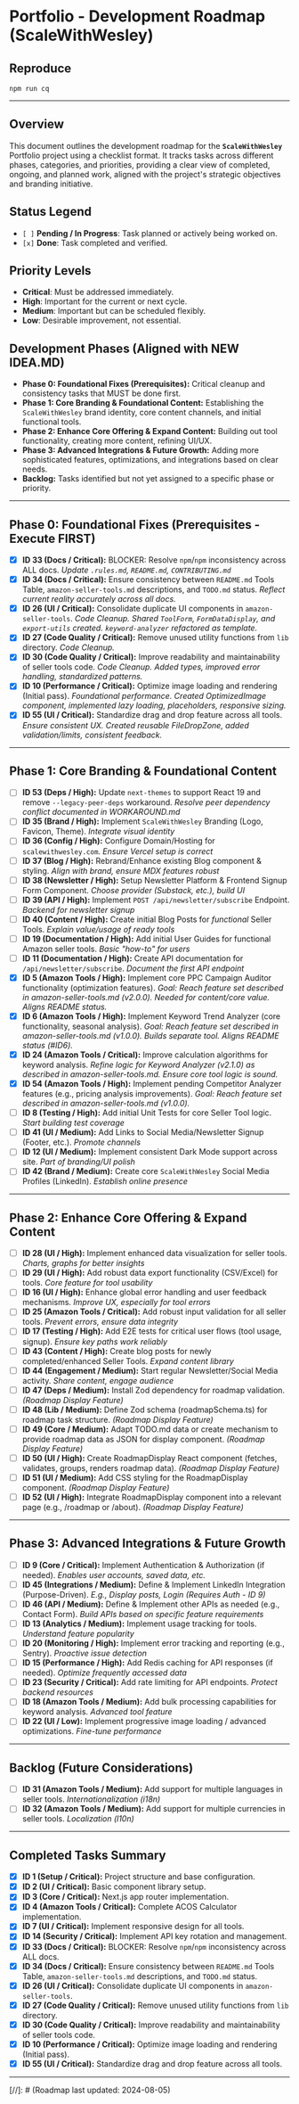 # Portfolio - Development Roadmap (ScaleWithWesley)

## Reproduce

`npm run cq`

---

## Overview

This document outlines the development roadmap for the **`ScaleWithWesley`** Portfolio project using a checklist format. It tracks tasks across different phases, categories, and priorities, providing a clear view of completed, ongoing, and planned work, aligned with the project's strategic objectives and branding initiative.

## Status Legend

- `[ ]` **Pending / In Progress**: Task planned or actively being worked on.
- `[x]` **Done**: Task completed and verified.

## Priority Levels

- **Critical**: Must be addressed immediately.
- **High**: Important for the current or next cycle.
- **Medium**: Important but can be scheduled flexibly.
- **Low**: Desirable improvement, not essential.

## Development Phases (Aligned with NEW IDEA.MD)

- **Phase 0: Foundational Fixes (Prerequisites):** Critical cleanup and consistency tasks that MUST be done first.
- **Phase 1: Core Branding & Foundational Content:** Establishing the `ScaleWithWesley` brand identity, core content channels, and initial functional tools.
- **Phase 2: Enhance Core Offering & Expand Content:** Building out tool functionality, creating more content, refining UI/UX.
- **Phase 3: Advanced Integrations & Future Growth:** Adding more sophisticated features, optimizations, and integrations based on clear needs.
- **Backlog:** Tasks identified but not yet assigned to a specific phase or priority.

---

## Phase 0: Foundational Fixes (Prerequisites - Execute FIRST)

- [x] **ID 33 (Docs / Critical):** BLOCKER: Resolve `npm`/`npm` inconsistency across ALL docs. _Update `.rules.md`, `README.md`, `CONTRIBUTING.md`_ <!-- Updated based on recent changes -->
- [x] **ID 34 (Docs / Critical):** Ensure consistency between `README.md` Tools Table, `amazon-seller-tools.md` descriptions, and `TODO.md` status. _Reflect current reality accurately across all docs._ <!-- Updated README Tools Table to align with current tool status. -->
- [x] **ID 26 (UI / Critical):** Consolidate duplicate UI components in `amazon-seller-tools`. _Code Cleanup. Shared `ToolForm`, `FormDataDisplay`, and `export-utils` created. `keyword-analyzer` refactored as template._ <!-- Updated based on recent changes -->
- [x] **ID 27 (Code Quality / Critical):** Remove unused utility functions from `lib` directory. _Code Cleanup._ <!-- Removed duplicate cn(), unused styling utils, consolidated common utils. -->
- [x] **ID 30 (Code Quality / Critical):** Improve readability and maintainability of seller tools code. _Code Cleanup. Added types, improved error handling, standardized patterns._ <!-- Completed as requested -->
- [x] **ID 10 (Performance / Critical):** Optimize image loading and rendering (Initial pass). _Foundational performance. Created OptimizedImage component, implemented lazy loading, placeholders, responsive sizing._ <!-- Completed as requested -->
- [x] **ID 55 (UI / Critical):** Standardize drag and drop feature across all tools. _Ensure consistent UX. Created reusable FileDropZone, added validation/limits, consistent feedback._ <!-- Completed as requested -->

---

## Phase 1: Core Branding & Foundational Content

- [ ] **ID 53 (Deps / High):** Update `next-themes` to support React 19 and remove `--legacy-peer-deps` workaround. _Resolve peer dependency conflict documented in WORKAROUND.md_
- [ ] **ID 35 (Brand / High):** Implement `ScaleWithWesley` Branding (Logo, Favicon, Theme). _Integrate visual identity_
- [ ] **ID 36 (Config / High):** Configure Domain/Hosting for `scalewithwesley.com`. _Ensure Vercel setup is correct_
- [ ] **ID 37 (Blog / High):** Rebrand/Enhance existing Blog component & styling. _Align with brand, ensure MDX features robust_
- [ ] **ID 38 (Newsletter / High):** Setup Newsletter Platform & Frontend Signup Form Component. _Choose provider (Substack, etc.), build UI_
- [ ] **ID 39 (API / High):** Implement `POST /api/newsletter/subscribe` Endpoint. _Backend for newsletter signup_
- [ ] **ID 40 (Content / High):** Create initial Blog Posts for _functional_ Seller Tools. _Explain value/usage of ready tools_
- [ ] **ID 19 (Documentation / High):** Add initial User Guides for functional Amazon seller tools. _Basic "how-to" for users_
- [ ] **ID 11 (Documentation / High):** Create API documentation for `/api/newsletter/subscribe`. _Document the first API endpoint_
- [x] **ID 5 (Amazon Tools / High):** Implement core PPC Campaign Auditor functionality (optimization features). _Goal: Reach feature set described in amazon-seller-tools.md (v2.0.0). Needed for content/core value. Aligns README status._ <!-- Completed: Core functionality implemented with optimization features -->
- [x] **ID 6 (Amazon Tools / High):** Implement Keyword Trend Analyzer (core functionality, seasonal analysis). _Goal: Reach feature set described in amazon-seller-tools.md (v1.0.0). Builds separate tool. Aligns README status (#ID6)._ <!-- Completed: Core functionality with seasonal analysis implemented -->
- [x] **ID 24 (Amazon Tools / Critical):** Improve calculation algorithms for keyword analysis. _Refine logic for Keyword Analyzer (v2.1.0) as described in amazon-seller-tools.md. Ensure core tool logic is sound._ <!-- Completed: Enhanced algorithms implemented and verified -->
- [x] **ID 54 (Amazon Tools / High):** Implement pending Competitor Analyzer features (e.g., pricing analysis improvements). _Goal: Reach feature set described in amazon-seller-tools.md (v1.0.0)._ <!-- Completed: Core features implemented including pricing analysis -->
- [ ] **ID 8 (Testing / High):** Add initial Unit Tests for core Seller Tool logic. _Start building test coverage_
- [ ] **ID 41 (UI / Medium):** Add Links to Social Media/Newsletter Signup (Footer, etc.). _Promote channels_
- [ ] **ID 12 (UI / Medium):** Implement consistent Dark Mode support across site. _Part of branding/UI polish_
- [ ] **ID 42 (Brand / Medium):** Create core `ScaleWithWesley` Social Media Profiles (LinkedIn). _Establish online presence_

---

## Phase 2: Enhance Core Offering & Expand Content

- [ ] **ID 28 (UI / High):** Implement enhanced data visualization for seller tools. _Charts, graphs for better insights_
- [ ] **ID 29 (UI / High):** Add robust data export functionality (CSV/Excel) for tools. _Core feature for tool usability_
- [ ] **ID 16 (UI / High):** Enhance global error handling and user feedback mechanisms. _Improve UX, especially for tool errors_
- [ ] **ID 25 (Amazon Tools / Critical):** Add robust input validation for all seller tools. _Prevent errors, ensure data integrity_
- [ ] **ID 17 (Testing / High):** Add E2E tests for critical user flows (tool usage, signup). _Ensure key paths work reliably_
- [ ] **ID 43 (Content / High):** Create blog posts for newly completed/enhanced Seller Tools. _Expand content library_
- [ ] **ID 44 (Engagement / Medium):** Start regular Newsletter/Social Media activity. _Share content, engage audience_
- [ ] **ID 47 (Deps / Medium):** Install Zod dependency for roadmap validation. _(Roadmap Display Feature)_
- [ ] **ID 48 (Lib / Medium):** Define Zod schema (roadmapSchema.ts) for roadmap task structure. _(Roadmap Display Feature)_
- [ ] **ID 49 (Core / Medium):** Adapt TODO.md data or create mechanism to provide roadmap data as JSON for display component. _(Roadmap Display Feature)_
- [ ] **ID 50 (UI / High):** Create RoadmapDisplay React component (fetches, validates, groups, renders roadmap data). _(Roadmap Display Feature)_
- [ ] **ID 51 (UI / Medium):** Add CSS styling for the RoadmapDisplay component. _(Roadmap Display Feature)_
- [ ] **ID 52 (UI / High):** Integrate RoadmapDisplay component into a relevant page (e.g., /roadmap or /about). _(Roadmap Display Feature)_

---

## Phase 3: Advanced Integrations & Future Growth

- [ ] **ID 9 (Core / Critical):** Implement Authentication & Authorization (if needed). _Enables user accounts, saved data, etc._
- [ ] **ID 45 (Integrations / Medium):** Define & Implement LinkedIn Integration (Purpose-Driven). _E.g., Display posts, Login (Requires Auth - ID 9)_
- [ ] **ID 46 (API / Medium):** Define & Implement other APIs as needed (e.g., Contact Form). _Build APIs based on specific feature requirements_
- [ ] **ID 13 (Analytics / Medium):** Implement usage tracking for tools. _Understand feature popularity_
- [ ] **ID 20 (Monitoring / High):** Implement error tracking and reporting (e.g., Sentry). _Proactive issue detection_
- [ ] **ID 15 (Performance / High):** Add Redis caching for API responses (if needed). _Optimize frequently accessed data_
- [ ] **ID 23 (Security / Critical):** Add rate limiting for API endpoints. _Protect backend resources_
- [ ] **ID 18 (Amazon Tools / Medium):** Add bulk processing capabilities for keyword analysis. _Advanced tool feature_
- [ ] **ID 22 (UI / Low):** Implement progressive image loading / advanced optimizations. _Fine-tune performance_

---

## Backlog (Future Considerations)

- [ ] **ID 31 (Amazon Tools / Medium):** Add support for multiple languages in seller tools. _Internationalization (i18n)_
- [ ] **ID 32 (Amazon Tools / Medium):** Add support for multiple currencies in seller tools. _Localization (l10n)_

---

## Completed Tasks Summary

- [x] **ID 1 (Setup / Critical):** Project structure and base configuration.
- [x] **ID 2 (UI / Critical):** Basic component library setup.
- [x] **ID 3 (Core / Critical):** Next.js app router implementation.
- [x] **ID 4 (Amazon Tools / Critical):** Complete ACOS Calculator implementation.
- [x] **ID 7 (UI / Critical):** Implement responsive design for all tools.
- [x] **ID 14 (Security / Critical):** Implement API key rotation and management.
- [x] **ID 33 (Docs / Critical):** BLOCKER: Resolve `npm`/`npm` inconsistency across ALL docs.
- [x] **ID 34 (Docs / Critical):** Ensure consistency between `README.md` Tools Table, `amazon-seller-tools.md` descriptions, and `TODO.md` status.
- [x] **ID 26 (UI / Critical):** Consolidate duplicate UI components in `amazon-seller-tools`.
- [x] **ID 27 (Code Quality / Critical):** Remove unused utility functions from `lib` directory.
- [x] **ID 30 (Code Quality / Critical):** Improve readability and maintainability of seller tools code.
- [x] **ID 10 (Performance / Critical):** Optimize image loading and rendering (Initial pass).
- [x] **ID 55 (UI / Critical):** Standardize drag and drop feature across all tools.

---

[//]: # (Roadmap last updated: 2024-08-05) <!-- Update Manually -->
